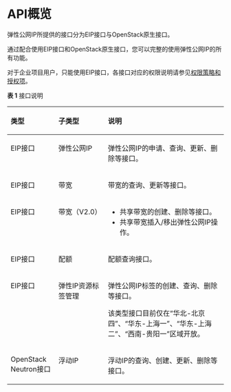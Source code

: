 # API概览<a name="eip_api02_0001"></a>

弹性公网IP所提供的接口分为EIP接口与OpenStack原生接口。

通过配合使用EIP接口和OpenStack原生接口，您可以完整的使用弹性公网IP的所有功能。

对于企业项目用户，只能使用EIP接口，各接口对应的权限说明请参见[权限策略和授权项](权限策略和授权项.md)。

**表 1**  接口说明

<a name="table1196910139114"></a>
<table><thead align="left"><tr id="row199692013411"><th class="cellrowborder" valign="top" width="22.072207220722074%" id="mcps1.2.4.1.1"><p id="zh-cn_topic_0121588224_p487811268290"><a name="zh-cn_topic_0121588224_p487811268290"></a><a name="zh-cn_topic_0121588224_p487811268290"></a><strong id="zh-cn_topic_0121588224_b1251874443714"><a name="zh-cn_topic_0121588224_b1251874443714"></a><a name="zh-cn_topic_0121588224_b1251874443714"></a>类型</strong></p>
</th>
<th class="cellrowborder" valign="top" width="22.89228922892289%" id="mcps1.2.4.1.2"><p id="zh-cn_topic_0121588224_p68781126182914"><a name="zh-cn_topic_0121588224_p68781126182914"></a><a name="zh-cn_topic_0121588224_p68781126182914"></a><strong id="zh-cn_topic_0121588224_b125201844173712"><a name="zh-cn_topic_0121588224_b125201844173712"></a><a name="zh-cn_topic_0121588224_b125201844173712"></a>子类型</strong></p>
</th>
<th class="cellrowborder" valign="top" width="55.03550355035504%" id="mcps1.2.4.1.3"><p id="zh-cn_topic_0121588224_p158781726112914"><a name="zh-cn_topic_0121588224_p158781726112914"></a><a name="zh-cn_topic_0121588224_p158781726112914"></a><strong id="zh-cn_topic_0121588224_b15203449370"><a name="zh-cn_topic_0121588224_b15203449370"></a><a name="zh-cn_topic_0121588224_b15203449370"></a>说明</strong></p>
</th>
</tr>
</thead>
<tbody><tr id="row189701131512"><td class="cellrowborder" valign="top" width="22.072207220722074%" headers="mcps1.2.4.1.1 "><p id="p14725635135317"><a name="p14725635135317"></a><a name="p14725635135317"></a>EIP接口</p>
</td>
<td class="cellrowborder" valign="top" width="22.89228922892289%" headers="mcps1.2.4.1.2 "><p id="p156231184496"><a name="p156231184496"></a><a name="p156231184496"></a>弹性公网IP</p>
</td>
<td class="cellrowborder" valign="top" width="55.03550355035504%" headers="mcps1.2.4.1.3 "><p id="p18104638134916"><a name="p18104638134916"></a><a name="p18104638134916"></a>弹性公网IP的申请、查询、更新、删除等接口。</p>
</td>
</tr>
<tr id="row2615643516"><td class="cellrowborder" valign="top" width="22.072207220722074%" headers="mcps1.2.4.1.1 "><p id="p12904162035316"><a name="p12904162035316"></a><a name="p12904162035316"></a>EIP接口</p>
</td>
<td class="cellrowborder" valign="top" width="22.89228922892289%" headers="mcps1.2.4.1.2 "><p id="p11657401016"><a name="p11657401016"></a><a name="p11657401016"></a>带宽</p>
</td>
<td class="cellrowborder" valign="top" width="55.03550355035504%" headers="mcps1.2.4.1.3 "><p id="p96141701010"><a name="p96141701010"></a><a name="p96141701010"></a>带宽的查询、更新等接口。</p>
</td>
</tr>
<tr id="row1335106103515"><td class="cellrowborder" valign="top" width="22.072207220722074%" headers="mcps1.2.4.1.1 "><p id="p12904162075319"><a name="p12904162075319"></a><a name="p12904162075319"></a>EIP接口</p>
</td>
<td class="cellrowborder" valign="top" width="22.89228922892289%" headers="mcps1.2.4.1.2 "><p id="p1109722204210"><a name="p1109722204210"></a><a name="p1109722204210"></a>带宽（V2.0）</p>
</td>
<td class="cellrowborder" valign="top" width="55.03550355035504%" headers="mcps1.2.4.1.3 "><a name="ul74921813024"></a><a name="ul74921813024"></a><ul id="ul74921813024"><li>共享带宽的创建、删除等接口。</li><li>共享带宽插入/移出弹性公网IP操作。</li></ul>
</td>
</tr>
<tr id="row36512914311"><td class="cellrowborder" valign="top" width="22.072207220722074%" headers="mcps1.2.4.1.1 "><p id="p199041120105315"><a name="p199041120105315"></a><a name="p199041120105315"></a>EIP接口</p>
</td>
<td class="cellrowborder" valign="top" width="22.89228922892289%" headers="mcps1.2.4.1.2 "><p id="p7106132215425"><a name="p7106132215425"></a><a name="p7106132215425"></a>配额</p>
</td>
<td class="cellrowborder" valign="top" width="55.03550355035504%" headers="mcps1.2.4.1.3 "><p id="p1481210321626"><a name="p1481210321626"></a><a name="p1481210321626"></a>配额查询接口。</p>
</td>
</tr>
<tr id="row166172060357"><td class="cellrowborder" valign="top" width="22.072207220722074%" headers="mcps1.2.4.1.1 "><p id="p1941615657"><a name="p1941615657"></a><a name="p1941615657"></a>EIP接口</p>
</td>
<td class="cellrowborder" valign="top" width="22.89228922892289%" headers="mcps1.2.4.1.2 "><p id="p11888313467"><a name="p11888313467"></a><a name="p11888313467"></a>弹性IP资源标签管理</p>
</td>
<td class="cellrowborder" valign="top" width="55.03550355035504%" headers="mcps1.2.4.1.3 "><p id="p389411591368"><a name="p389411591368"></a><a name="p389411591368"></a>弹性公网IP标签的创建、查询、删除等接口。</p>
<p id="p10341154735217"><a name="p10341154735217"></a><a name="p10341154735217"></a>该类型接口目前仅在“华北-北京四”、“华东-上海一”、“华东-上海二”、“西南-贵阳一”区域开放。</p>
</td>
</tr>
<tr id="row1582113610354"><td class="cellrowborder" valign="top" width="22.072207220722074%" headers="mcps1.2.4.1.1 "><p id="p207591550183610"><a name="p207591550183610"></a><a name="p207591550183610"></a>OpenStack Neutron接口</p>
</td>
<td class="cellrowborder" valign="top" width="22.89228922892289%" headers="mcps1.2.4.1.2 "><p id="p1480933469"><a name="p1480933469"></a><a name="p1480933469"></a>浮动IP</p>
</td>
<td class="cellrowborder" valign="top" width="55.03550355035504%" headers="mcps1.2.4.1.3 "><p id="p8573612133411"><a name="p8573612133411"></a><a name="p8573612133411"></a>浮动IP的查询、创建、更新、删除等接口。</p>
</td>
</tr>
</tbody>
</table>

